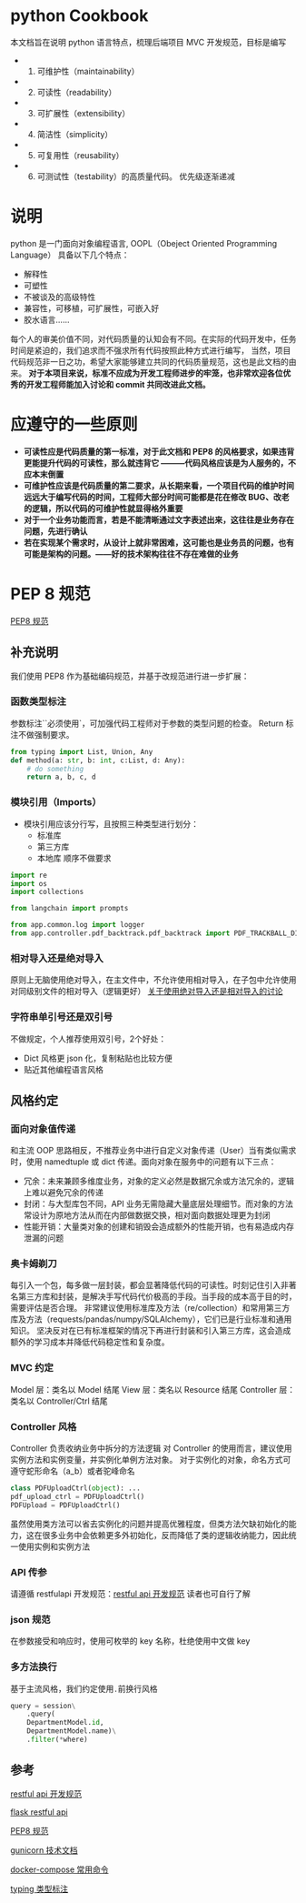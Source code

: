 # python Cookbook
本文档旨在说明 python 语言特点，梳理后端项目 MVC 开发规范，目标是编写
- 1. 可维护性（maintainability）
- 2. 可读性（readability）
- 3. 可扩展性（extensibility）
- 4. 简洁性（simplicity）
- 5. 可复用性（reusability）
- 6. 可测试性（testability）的高质量代码。
优先级逐渐递减

# 说明
python 是一门面向对象编程语言, OOPL（Obeject Oriented Programming Language）
具备以下几个特点：
- 解释性
- 可塑性
- 不被谈及的高级特性
- 兼容性，可移植，可扩展性，可嵌入好
- 胶水语言......

每个人的审美价值不同，对代码质量的认知会有不同。在实际的代码开发中，任务时间是紧迫的，我们追求而不强求所有代码按照此种方式进行编写，
当然，项目代码规范非一日之功，希望大家能够建立共同的代码质量规范，这也是此文档的由来。
**对于本项目来说，标准不应成为开发工程师进步的牢笼，也非常欢迎各位优秀的开发工程师能加入讨论和 commit 共同改进此文档。**

# 应遵守的一些原则
- **可读性应是代码质量的第一标准，对于此文档和 PEP8 的风格要求，如果违背更能提升代码的可读性，那么就违背它 ———代码风格应该是为人服务的，不应本末倒置**
- **可维护性应该是代码质量的第二要求，从长期来看，一个项目代码的维护时间远远大于编写代码的时间，工程师大部分时间可能都是花在修改 BUG、改老的逻辑，所以代码的可维护性就显得格外重要**
- **对于一个业务功能而言，若是不能清晰通过文字表述出来，这往往是业务存在问题，先进行确认**
- **若在实现某个需求时，从设计上就非常困难，这可能也是业务员的问题，也有可能是架构的问题。——好的技术架构往往不存在难做的业务**

# PEP 8 规范
[PEP8 规范](https://alvin.red/2017/10/07/python-pep-8/)

## 补充说明
我们使用 PEP8 作为基础编码规范，并基于改规范进行进一步扩展：
### 函数类型标注
参数标注``必须使用`，可加强代码工程师对于参数的类型问题的检查。
Return 标注不做强制要求。
```python
from typing import List, Union, Any
def method(a: str, b: int, c:List, d: Any):
    # do something
    return a, b, c, d
```
### 模块引用（Imports）
- 模块引用应该分行写，且按照三种类型进行划分：
  - 标准库
  - 第三方库
  - 本地库
顺序不做要求

```python
import re
import os
import collections

from langchain import prompts

from app.common.log import logger
from app.controller.pdf_backtrack.pdf_backtrack import PDF_TRACKBALL_DIR

```
### 相对导入还是绝对导入
原则上无脑使用绝对导入，在主文件中，不允许使用相对导入，在子包中允许使用对同级别文件的相对导入（逻辑更好）
[关于使用绝对导入还是相对导入的讨论](https://stackoverflow.com/questions/14132789/relative-imports-for-the-billionth-time)

### 字符串单引号还是双引号
不做规定，个人推荐使用双引号，2个好处：
- Dict 风格更 json 化，复制粘贴也比较方便
- 贴近其他编程语言风格

## 风格约定
### 面向对象值传递
和主流 OOP 思路相反，不推荐业务中进行自定义对象传递（User）当有类似需求时，使用 namedtuple 或 dict 传递。面向对象在服务中的问题有以下三点：
- 冗余：未来兼顾多维度业务，对象的定义必然是数据冗余或方法冗余的，逻辑上难以避免冗余的传递
- 封闭：与大型库包不同，API 业务无需隐藏大量底层处理细节。而对象的方法常设计为原地方法从而在内部做数据交换，相对面向数据处理更为封闭
- 性能开销：大量类对象的创建和销毁会造成额外的性能开销，也有易造成内存泄漏的问题

### 奥卡姆剃刀
每引入一个包，每多做一层封装，都会显著降低代码的可读性。时刻记住引入非著名第三方库和封装，是解决手写代码代价极高的手段。当手段的成本高于目的时，需要评估是否合理。
非常建议使用标准库及方法（re/collection）和常用第三方库及方法（requests/pandas/numpy/SQLAlchemy），它们已是行业标准和通用知识。
坚决反对在已有标准框架的情况下再进行封装和引入第三方库，这会造成额外的学习成本并降低代码稳定性和复杂度。

### MVC 约定
Model 层：类名以 Model 结尾
View 层：类名以 Resource 结尾
Controller 层：类名以 Controller/Ctrl 结尾

### Controller 风格
Controller 负责收纳业务中拆分的方法逻辑
对 Controller 的使用而言，建议使用实例方法和实例变量，并实例化单例方法对象。
对于实例化的对象，命名方式可遵守蛇形命名（a_b）或者驼峰命名
```python
class PDFUploadCtrl(object): ...
pdf_upload_ctrl = PDFUploadCtrl()
PDFUpload = PDFUploadCtrl()

```
虽然使用类方法可以省去实例化的问题并提高优雅程度，但类方法欠缺初始化的能力，这在很多业务中会依赖更多外初始化，反而降低了类的逻辑收纳能力，因此统一使用实例和实例方法

### API 传参
请遵循 restfulapi 开发规范：[restful api 开发规范](https://www.vinaysahni.com/best-practices-for-a-pragmatic-restful-api)
读者也可自行了解

### json 规范
在参数接受和响应时，使用可枚举的 key 名称，杜绝使用中文做 key

### 多方法换行
基于主流风格，我们约定使用`.`前换行风格
```python
query = session\
    .query(
    DepartmentModel.id,
    DepartmentModel.name)\
    .filter(*where)
```

## 参考
[restful api 开发规范](https://www.vinaysahni.com/best-practices-for-a-pragmatic-restful-api)

[flask restful api](https://flask-restful.readthedocs.io/en/latest/quickstart.html#resourceful-routing)

[PEP8 规范](https://alvin.red/2017/10/07/python-pep-8/)

[gunicorn 技术文档](https://docs.gunicorn.org/en/latest/run.html)

[docker-compose 常用命令](https://docs.docker.com/compose/reference/)

[typing 类型标注](https://docs.python.org/3/library/typing.html)
